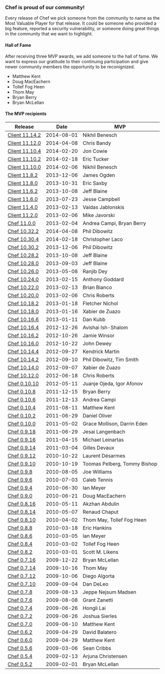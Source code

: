 ### Chef is proud of our community!

Every release of Chef we pick someone from the community to name as the Most Valuable Player for that release. It could be someone who provided a big feature, reported a security vulnerability, or someone doing great things in the community that we want to highlight.

#### Hall of Fame

After receiving three MVP awards, we add someone to the hall of fame. We want to express our gratitude to their continuing participation and give newer community members the opportunity to be reconignized.

* Matthew Kent
* Doug MacEachern
* Tollef Fog Heen
* Thom May
* Bryan Berry
* Bryan McLellan

#### The MVP recipients

| Release | Date | MVP |
|---------|------|-----|
| [Client 11.14.2](http://www.getchef.com/blog/2014/04/08/release-chef-client-11-12-0-10-32-2/) | 2014-08-01 | Nikhil Benesch |
| [Client 11.12.0](http://www.getchef.com/blog/2014/04/08/release-chef-client-11-12-0-10-32-2/) | 2014-04-08 | Chris Bandy |
| [Client 11.10.4](http://www.getchef.com/blog/2014/02/20/chef-client-patch-release-11-10-4/) | 2014-02-20 | Jon Cowie |
| [Client 11.10.2](http://www.getchef.com/blog/2014/02/18/chef-client-release-11-10-2-10-30-4/) | 2014-02-18 | Eric Tucker |
| [Client 11.10.0](http://www.getchef.com/blog/2014/02/06/chef-client-11-10-0-release/) | 2014-02-06 | Nikhil Benesch |
| [Client 11.8.2](http://www.getchef.com/blog/2013/12/06/release-chef-client-10-30-2-11-8-2-mixlib-shellout-1-3-0/) | 2013-12-06 | James Ogden |
| [Client 11.8.0](http://www.opscode.com/blog/2013/10/31/release-chef-client-11-8-0-ohai-6-20-0/) | 2013-10-31 | Eric Saxby |
| [Client 11.6.2](http://www.getchef.com/blog/2013/10/08/release-chef-client-11-6-2-10-28-2/) | 2013-10-08 | Jeff Blaine |
| [Client 11.6.0](http://www.opscode.com/blog/2013/07/23/chef-client-11-6-0-ohai-6-18-0-and-more/) | 2013-07-23 | Jesse Campbell |
| [Client 11.4.0](http://www.opscode.com/blog/2013/02/13/chef-client-11-4-0-10-22-0-released/) | 2013-02-13 | Vaidas Jablonskis |
| [Client 11.2.0](http://www.opscode.com/blog/2013/02/07/chef-client-11-2-0-10-20-0-released/) | 2013-02-06 | Mike Javorski |
| [Chef 11.0.0](http://www.opscode.com/blog/2013/02/04/chef-11-released/) | 2013-02-04 | Andrea Campi, Bryan Berry |
| [Chef 10.32.2](http://www.getchef.com/blog/2014/04/08/release-chef-client-11-12-0-10-32-2/) | 2014-04-08 | Phil Dibowitz |
| [Chef 10.30.4](http://www.getchef.com/blog/2014/02/18/chef-client-release-11-10-2-10-30-4/) | 2014-02-18 | Christopher Laco |
| [Chef 10.30.2](http://www.getchef.com/blog/2013/12/06/release-chef-client-10-30-2-11-8-2-mixlib-shellout-1-3-0/) | 2013-12-06 | Phil Dibowitz |
| [Chef 10.28.2](http://www.getchef.com/blog/2013/10/08/release-chef-client-11-6-2-10-28-2/) | 2013-10-08 | Jeff Blaine |
| [Chef 10.28.0](http://www.opscode.com/blog/2013/09/03/chef-10-28-0-released/) | 2013-09-03 | Jeff Blaine |
| [Chef 10.26.0](http://www.opscode.com/blog/2013/05/08/chef-10-26-0-released/) | 2013-05-08 | Ranjib Dey |
| [Chef 10.24.0](http://www.opscode.com/blog/2013/02/15/chef-server-11-0-6-and-10-24-0-released/) | 2013-02-15 | Anthony Goddard |
| [Chef 10.22.0](http://www.opscode.com/blog/2013/02/13/chef-client-11-4-0-10-22-0-released/) | 2013-02-13 | Brian Bianco |
| [Chef 10.20.0](http://www.opscode.com/blog/2013/02/07/chef-client-11-2-0-10-20-0-released/) | 2013-02-06 | Chris Roberts |
| [Chef 10.18.2](http://www.opscode.com/blog/2013/01/18/chef-10-18-2-bugfix-release/) | 2013-01-18 | Fletcher Nichol |
| [Chef 10.18.0](http://www.opscode.com/blog/2013/01/16/chef-10-18-0-released/) | 2013-01-16 | Xabier de Zuazo |
| [Chef 10.16.6](http://www.opscode.com/blog/2013/01/11/chef-10-16-6-security-release/) | 2013-01-11 | Dan Kubb |
| [Chef 10.16.4](http://www.opscode.com/blog/2012/12/26/chef-10-16-4-released/) | 2012-12-26 | Avishai Ish-Shalom |
| [Chef 10.16.2](http://www.opscode.com/blog/2012/10/26/chef-10-16-2-released/) | 2012-10-26 | Jamie Winsor |
| [Chef 10.16.0](http://www.opscode.com/blog/2012/10/22/chef-10-16-0-released/) | 2012-10-22 | John Dewey |
| [Chef 10.14.4](http://www.opscode.com/blog/2012/09/28/chef-10-14-4-released/) | 2012-09-27 | Kendrick Martin |
| [Chef 10.14.2](http://www.opscode.com/blog/2012/09/11/chef-10-14-2-released/) | 2012-09-10 | Phil Dibowitz, Tim Smith |
| [Chef 10.14.0](http://www.opscode.com/blog/2012/09/07/chef-10-14-0-released/) | 2012-09-07 | Xabier de Zuazo |
| [Chef 10.12.0](http://www.opscode.com/blog/2012/06/19/chef-10-12-0-released/) | 2012-06-18 | Chris Roberts |
| [Chef 0.10.10](http://www.opscode.com/blog/2012/05/11/chef-0-10-10-released/) | 2012-05-11 | Juanje Ojeda, Igor Afonov |
| [Chef 0.10.8](http://www.opscode.com/blog/2011/12/15/chef-0-10-8-released/) | 2011-12-15 | Bryan Berry |
| [Chef 0.10.6](http://www.opscode.com/blog/2011/12/14/chef-0-10-6-released/) | 2011-12-13 | Andrea Campi |
| [Chef 0.10.4](http://www.opscode.com/blog/2011/08/11/chef-0-10-4-released/) | 2011-08-11 | Matthew Kent |
| [Chef 0.10.2](http://www.opscode.com/blog/2011/06/29/chef-0-10-2-and-0-9-18-released/) | 2011-06-29 | Daniel Oliver |
| [Chef 0.10.0](http://www.opscode.com/blog/2011/05/02/chef-0-10-0-released/) | 2011-05-02 | Grace Mollison, Darrin Eden |
| [Chef 0.9.18](http://www.opscode.com/blog/2011/06/29/chef-0-10-2-and-0-9-18-released/) | 2011-06-29 | Jesai Langenbach |
| [Chef 0.9.16](http://www.opscode.com/blog/2011/04/15/chef-0-9-16-released/) | 2011-04-15 | Michael Leinartas |
| [Chef 0.9.14](http://www.opscode.com/blog/2011/03/04/chef-0-9-14-released/) | 2011-03-04 | Gilles Devaux |
| [Chef 0.9.12](http://www.opscode.com/blog/2010/10/22/chef-0-9-12-released/) | 2010-10-22 | Laurent Désarmes |
| [Chef 0.9.10](http://www.opscode.com/blog/2010/10/19/chef-0-9-10-ohai-0-5-8-and-mixliblog-1-2-0-released/) | 2010-10-19 | Toomas Pelberg, Tommy Bishop |
| [Chef 0.9.8](http://www.opscode.com/blog/2010/08/05/chef-0-9-8-and-mixlib-authentication-1-1-4-released/) | 2010-08-05 | Joe Williams |
| [Chef 0.9.6](http://www.opscode.com/blog/2010/07/03/chef-0-9-6-released/) | 2010-07-03 | Caleb Tennis |
| [Chef 0.9.4](http://www.opscode.com/blog/2010/06/30/chef-0-9-4-released/) | 2010-06-30 | Ian Meyer |
| [Chef 0.9.0](http://www.opscode.com/blog/2010/06/21/chef-0-9-0-and-ohai-0-5-6-released/) | 2010-06-21 | Doug MacEachern |
| [Chef 0.8.16](http://www.opscode.com/blog/2010/05/11/chef-0-8-16-and-ohai-0-5-4-release/) | 2010-05-11 | Akzhan Abdulin |
| [Chef 0.8.14](http://www.opscode.com/blog/2010/05/07/chef-0-8-14-release/) | 2010-05-07 | Renaud Chaput |
| [Chef 0.8.10](http://www.opscode.com/blog/2010/04/02/chef-0-8-10-release/) | 2010-04-02 | Thom May, Tollef Fog Heen |
| [Chef 0.8.8](http://www.opscode.com/blog/2010/03/18/chef-0-8-8-release/) | 2010-03-18 | Eric Hankins |
| [Chef 0.8.6](http://www.opscode.com/blog/2010/03/05/chef-0-8-6-release/) | 2010-03-05 | Ian Meyer |
| [Chef 0.8.4](http://www.opscode.com/blog/2010/03/02/chef-0-8-4-release/) | 2010-03-02 | Tollef Fog Heen |
| [Chef 0.8.2](http://www.opscode.com/blog/2010/03/01/chef-0-8-2-release/) | 2010-03-01 | Scott M. Likens |
| [Chef 0.7.16](http://www.opscode.com/blog/2009/12/22/chef-0-7-16-release/) | 2009-12-22 | Bryan McLellan |
| [Chef 0.7.14](http://www.opscode.com/blog/2009/10/26/chef-0-7-14-ohai-0-3-6-releases/) | 2009-10-16 | Thom May |
| [Chef 0.7.12](http://www.opscode.com/blog/2009/10/06/chef-0-7-12rc0-ohai-0-3-4rc0-releases/) | 2009-10-06 | Diego Algorta |
| [Chef 0.7.10](http://www.opscode.com/blog/2009/09/04/chef-0-7-10-release/) | 2009-09-04 | Dan DeLeo |
| [Chef 0.7.8](http://www.opscode.com/blog/2009/08/13/chef-0-7-8-release/) | 2009-08-13 | Jeppe Nejsum Madsen |
| [Chef 0.7.6](http://www.opscode.com/blog/2009/08/08/chef-0-7-6-release/) | 2009-08-08 | Grant Zanetti |
| [Chef 0.7.4](http://www.opscode.com/blog/2009/06/26/back-to-back-chef-0-7-2-and-chef-0-7-4-released/) | 2009-06-26 | Hongli Lai |
| [Chef 0.7.2](http://www.opscode.com/blog/2009/06/26/back-to-back-chef-0-7-2-and-chef-0-7-4-released/) | 2009-06-26 | Joshua Sierles |
| [Chef 0.7.0](http://www.opscode.com/blog/2009/06/10/chef-0-7-0-release/) | 2009-06-10 | Matthew Kent |
| [Chef 0.6.2](http://www.opscode.com/blog/2009/04/29/chef-0-6-2-release/) | 2009-04-29 | David Balatero |
| [Chef 0.6.0](http://www.opscode.com/blog/2009/04/29/chef-0-6-0-release/) | 2009-04-29 | Matthew Kent |
| [Chef 0.5.6](http://www.opscode.com/blog/2009/03/06/chef-0-5-6/) | 2009-03-06 | Sean Cribbs |
| [Chef 0.5.4](http://www.opscode.com/blog/2009/02/13/chef-0-5-4/) | 2009-02-13 | Arjuna Christensen |
| [Chef 0.5.2](http://www.opscode.com/blog/2009/02/01/chef-0-5-2-and-ohai-0-1-4/) | 2009-02-01 | Bryan McLellan |
